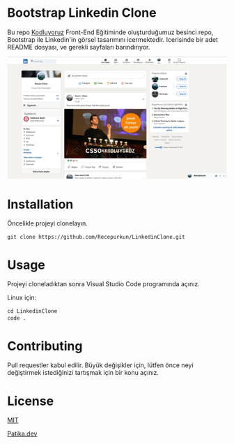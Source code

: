 # Bootstrap Linkedin Clone
Bu repo [Kodluyoruz](https://www.kodluyoruz.org/) Front-End Eğitiminde oluşturduğumuz besinci repo,  Bootstrap ile Linkedin'in görsel tasarımını icermektedir. Icerisinde bir adet README dosyası, ve gerekli sayfaları barındırıyor.

![foto](/linkedin.jpg)

# **Installation**

Öncelikle projeyi clonelayın.
```
git clone https://github.com/Recepurkun/LinkedinClone.git
```

# **Usage**
Projeyi cloneladıktan sonra Visual Studio Code programında açınız.

Linux için:
```
cd LinkedinClone
code .
```

# **Contributing** 
Pull requestler kabul edilir. Büyük değişikler için, lütfen önce neyi değiştirmek istediğinizi tartışmak için bir konu açınız.

# **License**
[MIT](https://choosealicense.com/licenses/mit/)

[Patika.dev](www.patika.dev)